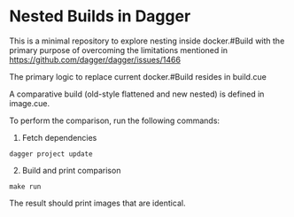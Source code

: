# Nested Builds in Dagger

This is a minimal repository to explore nesting inside docker.#Build with the primary purpose of overcoming the limitations mentioned in https://github.com/dagger/dagger/issues/1466

The primary logic to replace current docker.#Build resides in build.cue

A comparative build (old-style flattened and new nested) is defined in image.cue.

To perform the comparison, run the following commands:

1. Fetch dependencies
```
dagger project update
```

2. Build and print comparison
```
make run
```

The result should print images that are identical.